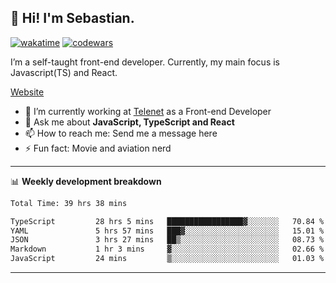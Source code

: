 ## 👋 Hi! I'm Sebastian.

[![wakatime](https://wakatime.com/badge/user/df0036c6-328a-4a39-be9b-e49417ed22a1.svg)](https://wakatime.com/@df0036c6-328a-4a39-be9b-e49417ed22a1)
[![codewars](https://www.codewars.com/users/sebavuye/badges/small)](https://www.codewars.com/users/sebavuye)

I’m a self-taught front-end developer. Currently, my main focus is Javascript(TS) and React.

[Website](https://sebastianvuye.be)

- 🔭 I’m currently working at [Telenet](https://telenet.be/) as a Front-end Developer
- 💬 Ask me about **JavaScript, TypeScript and React**
- 📫 How to reach me: Send me a message here
- ⚡ Fun fact: Movie and aviation nerd

-------

📊 **Weekly development breakdown**

<!--START_SECTION:waka-->

```txt
Total Time: 39 hrs 38 mins

TypeScript         28 hrs 5 mins   █████████████████▓░░░░░░░   70.84 %
YAML               5 hrs 57 mins   ███▓░░░░░░░░░░░░░░░░░░░░░   15.01 %
JSON               3 hrs 27 mins   ██▒░░░░░░░░░░░░░░░░░░░░░░   08.73 %
Markdown           1 hr 3 mins     ▓░░░░░░░░░░░░░░░░░░░░░░░░   02.66 %
JavaScript         24 mins         ▒░░░░░░░░░░░░░░░░░░░░░░░░   01.03 %
```

<!--END_SECTION:waka-->
-------
